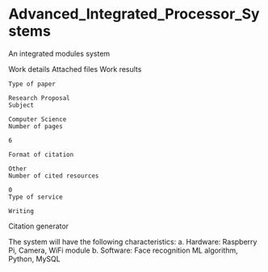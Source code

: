# Advanced_Integrated_Processor_Systems

An integrated modules system


Work details
Attached files
Work results

```
Type of paper

Research Proposal
Subject

Computer Science
Number of pages

6

Format of citation

Other
Number of cited resources

0
Type of service

Writing
```

Citation generator

The system will have the following characteristics: a. Hardware: Raspberry Pi, Camera, WiFi module b. Software: Face recognition ML algorithm, Python, MySQL
